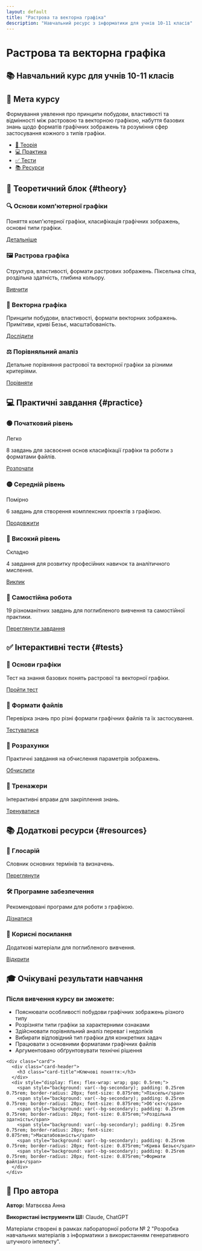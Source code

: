 ```yaml
---
layout: default
title: "Растрова та векторна графіка"
description: "Навчальний ресурс з інформатики для учнів 10-11 класів"
---
```


<link rel="stylesheet" href="styles/custom.css">

# Растрова та векторна графіка

## 📚 Навчальний курс для учнів 10-11 класів

<div class="content-wrapper">
  <div class="card">
    <div class="card-header">
      <h2 class="card-title">🎯 Мета курсу</h2>
    </div>
    <p>Формування уявлення про принципи побудови, властивості та відмінності між растровою та векторною графікою, набуття базових знань щодо форматів графічних зображень та розуміння сфер застосування кожного з типів графіки.</p>
  </div>
</div>

<nav class="nav">
  <div class="container">
    <ul class="nav-links">
      <li><a href="#theory" class="active">📖 Теорія</a></li>
      <li><a href="#practice">💻 Практика</a></li>
      <li><a href="#tests">✅ Тести</a></li>
      <li><a href="#resources">📚 Ресурси</a></li>
    </ul>
  </div>
</nav>

## 📖 Теоретичний блок {#theory}

<div class="grid grid-2">
  <div class="card">
    <div class="card-header">
      <h3 class="card-title">🔍 Основи комп'ютерної графіки</h3>
    </div>
    <p>Поняття комп'ютерної графіки, класифікація графічних зображень, основні типи графіки.</p>
    <a href="theory/main-content" class="btn btn-primary">Детальніше</a>
  </div>

  <div class="card">
    <div class="card-header">
      <h3 class="card-title">🖼️ Растрова графіка</h3>
    </div>
    <p>Структура, властивості, формати растрових зображень. Піксельна сітка, роздільна здатність, глибина кольору.</p>
    <a href="theory/raster-graphics" class="btn btn-primary">Вивчити</a>
  </div>

  <div class="card">
    <div class="card-header">
      <h3 class="card-title">📐 Векторна графіка</h3>
    </div>
    <p>Принципи побудови, властивості, формати векторних зображень. Примітиви, криві Безьє, масштабованість.</p>
    <a href="theory/vector-graphics" class="btn btn-primary">Дослідити</a>
  </div>

  <div class="card">
    <div class="card-header">
      <h3 class="card-title">⚖️ Порівняльний аналіз</h3>
    </div>
    <p>Детальне порівняння растрової та векторної графіки за різними критеріями.</p>
    <a href="theory/comparison" class="btn btn-primary">Порівняти</a>
  </div>
</div>

## 💻 Практичні завдання {#practice}

<div class="grid grid-3">
  <div class="card">
    <div class="card-header">
      <h3 class="card-title">🟢 Початковий рівень</h3>
      <span class="task-level beginner">Легко</span>
    </div>
    <p>8 завдань для засвоєння основ класифікації графіки та роботи з форматами файлів.</p>
    <a href="practice/beginner-tasks" class="btn btn-secondary">Розпочати</a>
  </div>

  <div class="card">
    <div class="card-header">
      <h3 class="card-title">🟡 Середній рівень</h3>
      <span class="task-level intermediate">Помірно</span>
    </div>
    <p>6 завдань для створення комплексних проектів з графікою.</p>
    <a href="practice/intermediate-tasks" class="btn btn-secondary">Продовжити</a>
  </div>

  <div class="card">
    <div class="card-header">
      <h3 class="card-title">🔴 Високий рівень</h3>
      <span class="task-level advanced">Складно</span>
    </div>
    <p>4 завдання для розвитку професійних навичок та аналітичного мислення.</p>
    <a href="practice/advanced-tasks" class="btn btn-secondary">Виклик</a>
  </div>
</div>

<div class="content-wrapper">
  <div class="card">
    <div class="card-header">
      <h3 class="card-title">📝 Самостійна робота</h3>
    </div>
    <p>19 різноманітних завдань для поглибленого вивчення та самостійної практики.</p>
    <a href="practice/self-study" class="btn btn-outline">Переглянути завдання</a>
  </div>
</div>

## ✅ Інтерактивні тести {#tests}

<div class="grid grid-2">
  <div class="card">
    <div class="card-header">
      <h3 class="card-title">🧩 Основи графіки</h3>
    </div>
    <p>Тест на знання базових понять растрової та векторної графіки.</p>
    <a href="tests/basic-test" class="btn btn-primary">Пройти тест</a>
  </div>

  <div class="card">
    <div class="card-header">
      <h3 class="card-title">📁 Формати файлів</h3>
    </div>
    <p>Перевірка знань про різні формати графічних файлів та їх застосування.</p>
    <a href="tests/formats-test" class="btn btn-primary">Тестуватися</a>
  </div>

  <div class="card">
    <div class="card-header">
      <h3 class="card-title">🔢 Розрахунки</h3>
    </div>
    <p>Практичні завдання на обчислення параметрів зображень.</p>
    <a href="tests/calculations-test" class="btn btn-primary">Обчислити</a>
  </div>

  <div class="card">
    <div class="card-header">
      <h3 class="card-title">🎯 Тренажери</h3>
    </div>
    <p>Інтерактивні вправи для закріплення знань.</p>
    <a href="tests/interactive-trainers" class="btn btn-primary">Тренуватися</a>
  </div>
</div>

## 📚 Додаткові ресурси {#resources}

<div class="grid grid-3">
  <div class="card">
    <div class="card-header">
      <h3 class="card-title">📖 Глосарій</h3>
    </div>
    <p>Словник основних термінів та визначень.</p>
    <a href="resources/glossary" class="btn btn-outline">Переглянути</a>
  </div>

  <div class="card">
    <div class="card-header">
      <h3 class="card-title">🛠️ Програмне забезпечення</h3>
    </div>
    <p>Рекомендовані програми для роботи з графікою.</p>
    <a href="resources/software" class="btn btn-outline">Дізнатися</a>
  </div>

  <div class="card">
    <div class="card-header">
      <h3 class="card-title">🔗 Корисні посилання</h3>
    </div>
    <p>Додаткові матеріали для поглибленого вивчення.</p>
    <a href="resources/links" class="btn btn-outline">Відкрити</a>
  </div>
</div>

## 🎓 Очікувані результати навчання

<div class="content-wrapper">
  <div class="grid grid-2">
    <div class="card">
      <div class="card-header">
        <h3 class="card-title">Після вивчення курсу ви зможете:</h3>
      </div>
      <ul style="padding-left: 1.5rem; color: var(--text-secondary);">
        <li>Пояснювати особливості побудови графічних зображень різного типу</li>
        <li>Розрізняти типи графіки за характерними ознаками</li>
        <li>Здійснювати порівняльний аналіз переваг і недоліків</li>
        <li>Вибирати відповідний тип графіки для конкретних задач</li>
        <li>Працювати з основними форматами графічних файлів</li>
        <li>Аргументовано обґрунтовувати технічні рішення</li>
      </ul>
    </div>
    
    <div class="card">
      <div class="card-header">
        <h3 class="card-title">Ключові поняття:</h3>
      </div>
      <div style="display: flex; flex-wrap: wrap; gap: 0.5rem;">
        <span style="background: var(--bg-secondary); padding: 0.25rem 0.75rem; border-radius: 20px; font-size: 0.875rem;">Піксель</span>
        <span style="background: var(--bg-secondary); padding: 0.25rem 0.75rem; border-radius: 20px; font-size: 0.875rem;">Об'єкт</span>
        <span style="background: var(--bg-secondary); padding: 0.25rem 0.75rem; border-radius: 20px; font-size: 0.875rem;">Роздільна здатність</span>
        <span style="background: var(--bg-secondary); padding: 0.25rem 0.75rem; border-radius: 20px; font-size: 0.875rem;">Масштабованість</span>
        <span style="background: var(--bg-secondary); padding: 0.25rem 0.75rem; border-radius: 20px; font-size: 0.875rem;">Крива Безьє</span>
        <span style="background: var(--bg-secondary); padding: 0.25rem 0.75rem; border-radius: 20px; font-size: 0.875rem;">Формати файлів</span>
      </div>
    </div>
  </div>
</div>

## 👤 Про автора

<div class="content-wrapper">
  <div class="card">
    <p><strong>Автор:</strong> Матвєєва Анна</p>
    <p><strong>Використані інструменти ШІ:</strong> Claude, ChatGPT</p>
    <p>Матеріали створені в рамках лабораторної роботи № 2 "Розробка навчальних матеріалів з інформатики з використанням генеративного штучного інтелекту".</p>
  </div>
</div>

<script src="scripts/interactive.js"></script>
